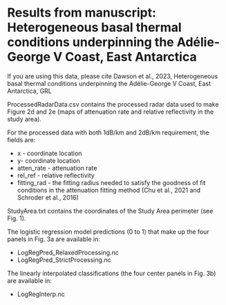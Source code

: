 # Results from manuscript: Heterogeneous basal thermal conditions underpinning the Adélie-George V Coast, East Antarctica

If you are using this data, please cite Dawson et al., 2023, Heterogeneous basal thermal conditions underpinning the Adélie-George V Coast, East Antarctica, GRL

ProcessedRadarData.csv contains the processed radar data used to make Figure 2d and 2e (maps of attenuation rate and relative reflectivity in the study area).

For the processed data with both 1dB/km and 2dB/km requirement, the fields are:
- x - coordinate location
- y- coordinate location
- atten_rate - attenuation rate
- rel_ref - relative reflectivity
- fitting_rad - the fitting radius needed to satisfy the goodness of fit conditions in the attenuation fitting method (Chu et al., 2021 and Schroder et al., 2016)

StudyArea.txt contains the coordinates of the Study Area perimeter (see Fig. 1).

The logistic regression model predictions (0 to 1) that make up the four panels in Fig. 3a are available in:
- LogRegPred_RelaxedProcessing.nc
- LogRegPred_StrictProcessing.nc

The linearly interpolated classifications (the four center panels in Fig. 3b) are available in:
- LogRegInterp.nc



